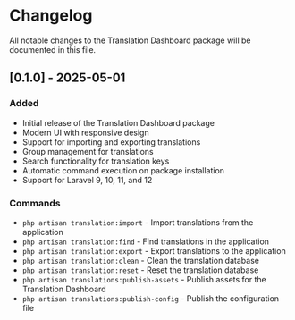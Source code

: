 # Changelog

All notable changes to the Translation Dashboard package will be documented in this file.

## [0.1.0] - 2025-05-01

### Added
- Initial release of the Translation Dashboard package
- Modern UI with responsive design
- Support for importing and exporting translations
- Group management for translations
- Search functionality for translation keys
- Automatic command execution on package installation
- Support for Laravel 9, 10, 11, and 12

### Commands
- `php artisan translation:import` - Import translations from the application
- `php artisan translation:find` - Find translations in the application
- `php artisan translation:export` - Export translations to the application
- `php artisan translation:clean` - Clean the translation database
- `php artisan translation:reset` - Reset the translation database
- `php artisan translations:publish-assets` - Publish assets for the Translation Dashboard
- `php artisan translations:publish-config` - Publish the configuration file
